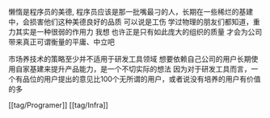 懒惰是程序员的美德, 程序员应该是那一批嘴最刁的人，长期在一些稀烂的基建中，会损害他们这种美德良好的品质 可以说是工伤
学过物理的朋友们都知道，重力其实是一种很弱的作用力 我想 也许正是只有如此庞大的组织的质量 才会为公司带来真正可谓衡量的平庸、中立吧

市场养技术的策略至少并不适用于研发工具领域 想要依赖自己公司的用户长期使用自家基建来提升产品能力，是一个不切实际的想法 因为对于研发工具而言，一个有品位的用户提出的意见比100个无所谓的用户，或者说没有培养的用户有价值的多

[[tag/Programer]] [[tag/Infra]]
